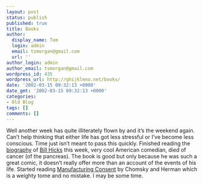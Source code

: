 ```yaml
---
layout: post
status: publish
published: true
title: Books
author:
  display_name: Tom
  login: admin
  email: tsmorgan@gmail.com
  url: ''
author_login: admin
author_email: tsmorgan@gmail.com
wordpress_id: 435
wordpress_url: http://ghijklmno.net/books/
date: '2002-03-15 09:32:13 +0000'
date_gmt: '2002-03-15 09:32:13 +0000'
categories:
- Old Blog
tags: []
comments: []
---
```

<!-- more -->

<p>Well another week has quite illiterately flown by and it&#8217;s the weekend again. Can&#8217;t help thinking that either life has got less stressful or I&#8217;ve become less conscious. Time just isn&#8217;t meant to pass this quickly. Finished reading the <a target="_blank" href="http://www.amazon.co.uk/exec/obidos/ASIN/0380803771/026-5097756-7458815">biography</a> of <a target="_blank" href="http://www.billhicks.com/main/">Bill Hicks</a> this week, very cool American comedian, died of cancer (of the pancreas). The book is good but only because he was such a great comic, it doesn&#8217;t really offer more than an account of the events of his life. Started reading <a target="_blank" href="http://www.commoncouragepress.com/chomsky_consent.html">Manufacturing Consent</a> by Chomsky and Herman which is a weighty tome and no mistake. I may be some time.</p>

